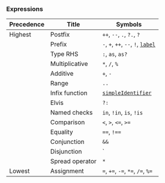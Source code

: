 ### Expressions

| Precedence | Title | Symbols |
|------------|-------|---------|
| Highest    | Postfix | `++`, `--`, `.`, `?.`, `?` |
| | Prefix | `-`, `+`, `++`, `--`, `!`, [`label`](#label) |
| | Type RHS | `:`, `as`, `as?` |
| | Multiplicative | `*`, `/`, `%` |
| | Additive | `+`, `-` |
| | Range | `..` |
| | Infix function | [`simpleIdentifier`](#simpleIdentifier) |
| | Elvis | `?:` |
| | Named checks | `in`, `!in`, `is`, `!is` |
| | Comparison | `<`, `>`, `<=`, `>=` |
| | Equality | `==`, `!==` |
| | Conjunction | `&&` |
| | Disjunction | `||` |
| | Spread operator | `*` |
| Lowest | Assignment | `=`, `+=`, `-=`, `*=`, `/=`, `%=` |
